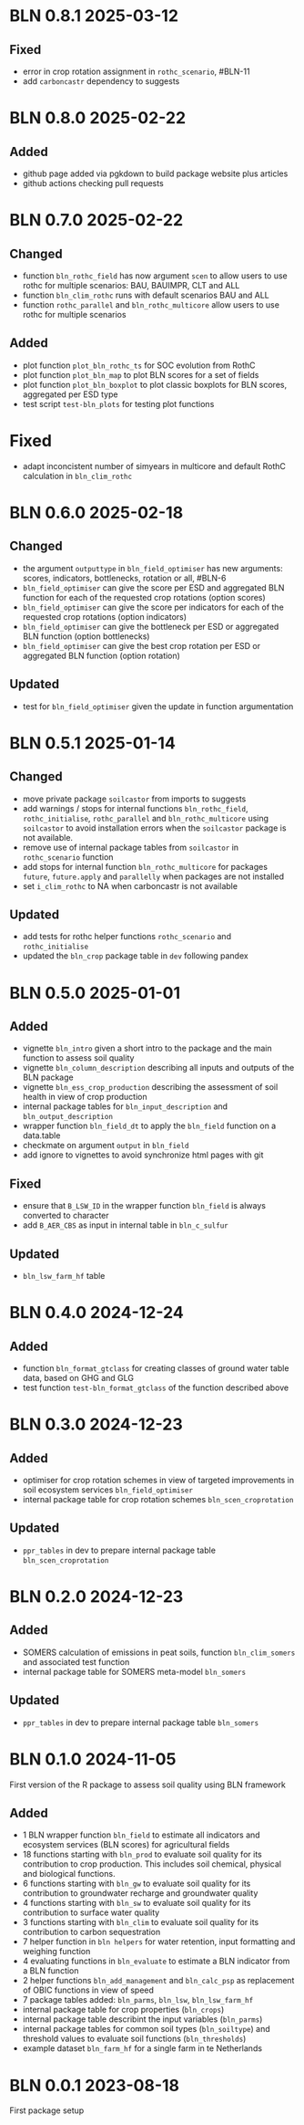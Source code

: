 # BLN 0.8.1 2025-03-12

## Fixed
* error in crop rotation assignment in `rothc_scenario`, #BLN-11
* add `carboncastr` dependency to suggests

# BLN 0.8.0 2025-02-22

## Added
* github page added via pgkdown to build package website plus articles
* github actions checking pull requests

# BLN 0.7.0 2025-02-22

## Changed
* function `bln_rothc_field` has now argument `scen` to allow users to use rothc for multiple scenarios: BAU, BAUIMPR, CLT and ALL
* function `bln_clim_rothc` runs with default scenarios BAU and ALL
* function `rothc_parallel` and `bln_rothc_multicore` allow users to use rothc for multiple scenarios

## Added
* plot function `plot_bln_rothc_ts` for SOC evolution from RothC
* plot function `plot_bln_map` to plot BLN scores for a set of fields
* plot function `plot_bln_boxplot` to plot classic boxplots for BLN scores, aggregated per ESD type
* test script `test-bln_plots` for testing plot functions

# Fixed
* adapt inconcistent number of simyears in multicore and default RothC calculation in `bln_clim_rothc` 

# BLN 0.6.0 2025-02-18

## Changed
* the argument `outputtype` in `bln_field_optimiser` has new arguments: scores, indicators, bottlenecks, rotation or all, #BLN-6
* `bln_field_optimiser` can give the score per ESD and aggregated BLN function for each of the requested crop rotations (option scores)
* `bln_field_optimiser` can give the score per indicators for each of the requested crop rotations (option indicators)
* `bln_field_optimiser` can give the bottleneck per ESD or aggregated BLN function (option bottlenecks)
* `bln_field_optimiser` can give the best crop rotation per ESD or aggregated BLN function (option rotation)

## Updated
* test for `bln_field_optimiser` given the update in function argumentation

# BLN 0.5.1 2025-01-14

## Changed
* move private package `soilcastor` from imports to suggests
* add warnings / stops for internal functions `bln_rothc_field`, `rothc_initialise`, `rothc_parallel` and `bln_rothc_multicore` using `soilcastor` to avoid installation errors when the `soilcastor` package is not available.
* remove use of internal package tables from `soilcastor` in `rothc_scenario` function
* add stops for internal function `bln_rothc_multicore` for packages `future`, `future.apply` and `parallelly` when packages are not installed 
* set `i_clim_rothc` to NA when carboncastr is not available

## Updated
* add tests for rothc helper functions `rothc_scenario` and `rothc_initialise`
* updated the `bln_crop` package table in `dev` following pandex

# BLN 0.5.0 2025-01-01

## Added
* vignette `bln_intro` given a short intro to the package and the main function to assess soil quality
* vignette `bln_column_description` describing all inputs and outputs of the BLN package
* vignette `bln_ess_crop_production` describing the assessment of soil health in view of crop production
* internal package tables for `bln_input_description` and `bln_output_description`
* wrapper function `bln_field_dt` to apply the `bln_field` function on a data.table
* checkmate on argument `output` in `bln_field`
* add ignore to vignettes to avoid synchronize html pages with git

## Fixed
* ensure that `B_LSW_ID` in the wrapper function `bln_field` is always converted to character
* add `B_AER_CBS` as input in internal table in `bln_c_sulfur`

## Updated
* `bln_lsw_farm_hf` table 

# BLN 0.4.0 2024-12-24

## Added
* function `bln_format_gtclass` for creating classes of ground water table data, based on GHG and GLG
* test function `test-bln_format_gtclass` of the function described above

# BLN 0.3.0 2024-12-23

## Added
* optimiser for crop rotation schemes in view of targeted improvements in soil ecosystem services `bln_field_optimiser`
* internal package table for crop rotation schemes `bln_scen_croprotation`

## Updated
* `ppr_tables` in dev to prepare internal package table `bln_scen_croprotation`

# BLN 0.2.0 2024-12-23 

## Added
* SOMERS calculation of emissions in peat soils, function `bln_clim_somers` and associated test function
* internal package table for SOMERS meta-model `bln_somers`

## Updated
* `ppr_tables` in dev to prepare internal package table `bln_somers`

# BLN 0.1.0 2024-11-05
First version of the R package to assess soil quality using BLN framework

## Added
* 1 BLN wrapper function `bln_field` to estimate all indicators and ecosystem services (BLN scores) for agricultural fields
* 18 functions starting with `bln_prod` to evaluate soil quality for its contribution to crop production. This includes soil chemical, physical and biological functions.
* 6 functions starting with `bln_gw` to evaluate soil quality for its contribution to groundwater recharge and groundwater quality
* 4 functions starting with `bln_sw` to evaluate soil quality for its contribution to surface water quality
* 3 functions starting with `bln_clim` to evaluate soil quality for its contribution to carbon sequestration
* 7 helper function in `bln helpers` for water retention, input formatting and weighing function
* 4 evaluating functions in `bln_evaluate` to estimate a BLN indicator from a BLN function
* 2 helper functions `bln_add_management` and `bln_calc_psp` as replacement of OBIC functions in view of speed
* 7 package tables added: `bln_parms`, `bln_lsw`,  `bln_lsw_farm_hf`
* internal package table for crop properties (`bln_crops`) 
* internal package table describint the input variables (`bln_parms`)
* internal package tables for common soil types (`bln_soiltype`) and threshold values to evaluate soil functions (`bln_thresholds`)
* example dataset `bln_farm_hf` for a single farm in te Netherlands

# BLN 0.0.1 2023-08-18
First package setup
